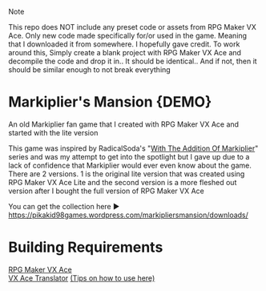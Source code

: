 > [!NOTE]
> This repo does NOT include any preset code or assets from RPG Maker VX Ace. Only new code made specifically for/or used in the game. Meaning that I downloaded it from somewhere. I hopefully gave credit. To work around this, Simply create a blank project with RPG Maker VX Ace and decompile the code and drop it in.. It should be identical.. And if not, then it should be similar enough to not break everything
> 
# Markiplier's Mansion {DEMO}
An old Markiplier fan game that I created with RPG Maker VX Ace and started with the lite version

This game was inspired by RadicalSoda's "[With The Addition Of Markiplier](https://gamejolt.com/@RadicalSoda/games)" series and was my attempt to get into the spotlight but I gave up due to a lack of confidence that Markiplier would ever even know about the game. There are 2 versions. 1 is the original lite version that was created using RPG Maker VX Ace Lite and the second version is a more fleshed out version after I bought the full version of RPG Maker VX Ace

You can get the collection here ► https://pikakid98games.wordpress.com/markipliersmansion/downloads/

<h1>Building Requirements</h1>

[RPG Maker VX Ace](https://store.steampowered.com/app/220700)
\
[VX Ace Translator](https://github.com/AhmedAhmedEG/VX-Ace-Translator) [(Tips on how to use here)](https://github.com/AhmedAhmedEG/VX-Ace-Translator?tab=readme-ov-file#how-to-build)
